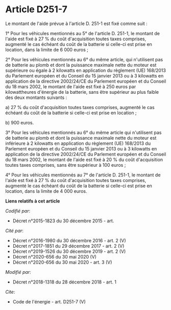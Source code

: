# Article D251-7

Le montant de l'aide prévue à l'article D. 251-1 est fixé comme suit :

1° Pour les véhicules mentionnés au 5° de l'article D. 251-1, le montant de l'aide est fixé à 27 % du coût d'acquisition
toutes taxes comprises, augmenté le cas échéant du coût de la batterie si celle-ci est prise en location, dans la limite de 6
000 euros ;

2° Pour les véhicules mentionnés au 6° du même article, qui n'utilisent pas de batterie au plomb et dont la puissance
maximale nette du moteur est supérieure ou égale à 2 kilowatts en application du règlement (UE) 168/2013 du Parlement
européen et du Conseil du 15 janvier 2013 ou à 3 kilowatts en application de la directive 2002/24/CE du Parlement européen et
du Conseil du 18 mars 2002, le montant de l'aide est fixé à 250 euros par kilowattheures d'énergie de la batterie, sans être
supérieur au plus faible des deux montants suivants :

a) 27 % du coût d'acquisition toutes taxes comprises, augmenté le cas échéant du coût de la batterie si celle-ci est prise en
location ;

b) 900 euros.

3° Pour les véhicules mentionnés au 6° du même article qui n'utilisent pas de batterie au plomb et dont la puissance maximale
nette du moteur est inférieure à 2 kilowatts en application du règlement (UE) 168/2013 du Parlement européen et du Conseil du
15 janvier 2013 ou à 3 kilowatts en application de la directive 2002/24/CE du Parlement européen et du Conseil du 18 mars
2002, le montant de l'aide est fixé à 20 % du coût d'acquisition toutes taxes comprises, sans être supérieur à 100 euros ;

4° Pour les véhicules mentionnés au 7° de l'article D. 251-1, le montant de l'aide est fixé à 27 % du coût d'acquisition
toutes taxes comprises, augmenté le cas échéant du coût de la batterie si celle-ci est prise en location, dans la limite de 4
000 euros.

**Liens relatifs à cet article**

_Codifié par_:

  - Décret n°2015-1823 du 30 décembre 2015 - art.

_Cité par_:

  - Décret n°2016-1980 du 30 décembre 2016 - art. 2 (V)
  - Décret n°2017-1851 du 29 décembre 2017 - art. 2 (V)
  - Décret n°2019-1526 du 30 décembre 2019 - art. 2 (V)
  - Décret n°2020-656 du 30 mai 2020 (V)
  - Décret n°2020-656 du 30 mai 2020 - art. 3 (V)

_Modifié par_:

  - Décret n°2018-1318 du 28 décembre 2018 - art. 1

_Cite_:

  - Code de l'énergie - art. D251-7 (V)
